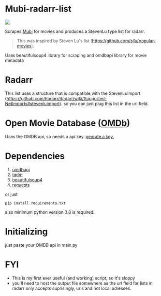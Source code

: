 # Mubi-radarr-list

<p align="left">
	<img src="https://img.shields.io/badge/License-MIT-green?style=for-the-badge">
</p>

Scrapes [Mubi](https://www.mubi.com/showing) for movies and produces a StevenLu type list for radarr.
> This was inspired by Steven Lu's list (https://github.com/sjlu/popular-movies).

Uses beautifulsoup4 library for scraping and omdbapi library for movie metadata

# Radarr
This list uses a structure that is compatible with the StevenLuImport (https://github.com/Radarr/Radarr/wiki/Supported-NetImports#stevenluimport).
so you can just plug this list in the url field.

# Open Movie Database ([OMDb](https://www.omdbapi.com))

Uses the OMDB api, so needs a api key.
[genrate a key.](https://www.omdbapi.com/apikey.aspx)

# Dependencies
1. [omdbapi](https://pypi.org/project/omdbapi/)
2. [tqdm](https://pypi.org/project/tqdm/)
3. [beautifulsoup4](https://pypi.org/project/beautifulsoup4/)
4. [requests](https://pypi.org/project/requests/)

 or just
```
pip install requirements.txt
```
 also minimum python version 3.8 is required.

# Initializing

just paste your OMDB api in main.py

# FYI
+ This is my first ever useful (and working) script, so it's sloppy
+ you'll need to host the output file somewhere as the url field for lists in radarr only accepts suprisingly, urls and not local adresses.
